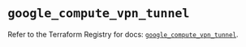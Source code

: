 # `google_compute_vpn_tunnel`

Refer to the Terraform Registry for docs: [`google_compute_vpn_tunnel`](https://registry.terraform.io/providers/hashicorp/google/4.85.0/docs/resources/compute_vpn_tunnel).
